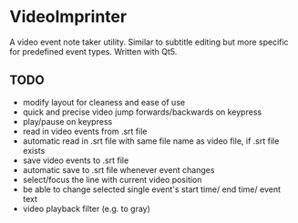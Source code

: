 VideoImprinter
==============

A video event note taker utility. Similar to subtitle editing but more specific for predefined event types. Written with Qt5.

TODO
----

* modify layout for cleaness and ease of use
* quick and precise video jump forwards/backwards on keypress
* play/pause on keypress
* read in video events from .srt file
* automatic read in .srt file with same file name as video file, if .srt file exists
* save video events to .srt file
* automatic save to .srt file whenever event changes
* select/focus the line with current video position
* be able to change selected single event's start time/ end time/ event text
* video playback filter (e.g. to gray)